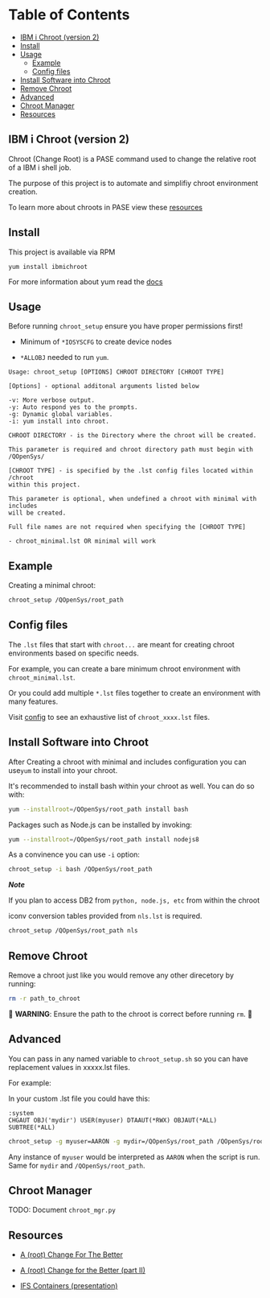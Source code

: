 # Table of Contents

- [IBM i Chroot (version 2)](#ibm-i-chroot-version-2)
- [Install](#install)
- [Usage](#usage)
  - [Example](#chroot-setup-example)
  - [Config files](#config-files)
- [Install Software into Chroot](#install-software-into-chroot)
- [Remove Chroot](#remove-chroot)
- [Advanced](#advanced)
- [Chroot Manager](#chroot-manager)
- [Resources](#resources)

## IBM i Chroot (version 2)

Chroot (Change Root) is a PASE command used to change the relative root of a IBM
i shell job.

The purpose of this project is to automate and simplifiy chroot environment creation.

To learn more about chroots in PASE view these [resources](#resources)

## Install

This project is available via RPM

`yum install ibmichroot`

For more information about yum read the [docs](https://bitbucket.org/ibmi/opensource/src/master/docs/yum/)

## Usage

Before running `chroot_setup` ensure you have proper permissions first!

- Minimum of `*IOSYSCFG` to create device nodes

- `*ALLOBJ` needed to run `yum`.

`Usage: chroot_setup [OPTIONS] CHROOT DIRECTORY [CHROOT TYPE]`

```text
[Options] - optional additonal arguments listed below

-v: More verbose output.
-y: Auto respond yes to the prompts.
-g: Dynamic global variables.  
-i: yum install into chroot.
```

```text
CHROOT DIRECTORY - is the Directory where the chroot will be created.

This parameter is required and chroot directory path must begin with /QOpenSys/
```

```text
[CHROOT TYPE] - is specified by the .lst config files located within /chroot
within this project.

This parameter is optional, when undefined a chroot with minimal with includes
will be created.

Full file names are not required when specifying the [CHROOT TYPE]

- chroot_minimal.lst OR minimal will work

```

## Example

Creating a minimal chroot:

```bash
chroot_setup /QOpenSys/root_path
```

## Config files

The `.lst` files that start with `chroot...` are meant for creating chroot
environments based on specific needs.

For example, you can create a bare minimum chroot environment with
`chroot_minimal.lst`.

Or you could add multiple `*.lst` files together to create an environment with
many features.

Visit [config](https://github.com/IBM/ibmichroot/blob/master/config) to see an
exhaustive list of `chroot_xxxx.lst` files.

## Install Software into Chroot

After Creating a chroot with minimal and includes configuration you can use`yum`
to install into your chroot.

It's recommended to install bash within your chroot as well. You can do so with:

```bash
yum --installroot=/QOpenSys/root_path install bash
```

Packages such as Node.js can be installed by invoking:

```bash
yum --installroot=/QOpenSys/root_path install nodejs8
```

As a convinence you can use  `-i` option:

```bash
chroot_setup -i bash /QOpenSys/root_path
```

***Note***

If you plan to access DB2 from `python, node.js, etc` from within the chroot

iconv conversion tables provided from `nls.lst` is required.

```bash
chroot_setup /QOpenSys/root_path nls
```

## Remove Chroot

Remove a chroot just like you would remove any other direcetory by running:

```bash
rm -r path_to_chroot
```

:rotating_light: **WARNING**:  Ensure the path to the chroot is correct before
running `rm`. :rotating_light:

## Advanced

You can pass in any named variable to `chroot_setup.sh` so you can have
replacement values in xxxxx.lst files.

For example:

In your custom .lst file you could have this:

```text
:system
CHGAUT OBJ('mydir') USER(myuser) DTAAUT(*RWX) OBJAUT(*ALL) SUBTREE(*ALL)
```

```bash
chroot_setup -g myuser=AARON -g mydir=/QOpenSys/root_path /QOpenSys/root_path /path/to/yourCustom.lst
```

Any instance of `myuser` would be interpreted as `AARON` when the script is run.
Same for `mydir` and `/QOpenSys/root_path`.

## Chroot Manager

TODO: Document `chroot_mgr.py`

## Resources

- [A (root) Change For The Better](https://www.krengeltech.com/2016/01/a-root-change-for-the-better/)

- [A (root) Change for the Better (part II)](https://www.krengeltech.com/2016/02/a-root-change-for-the-better-part-ii/)

- [IFS Containers (presentation)](https://krengel.tech/litmis-ifs-containers)
